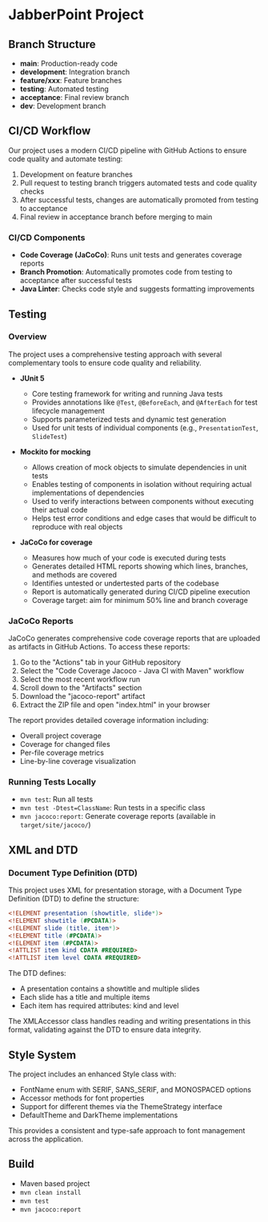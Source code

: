 # JabberPoint Project

## Branch Structure

- **main**: Production-ready code
- **development**: Integration branch
- **feature/xxx**: Feature branches
- **testing**: Automated testing
- **acceptance**: Final review branch
- **dev**: Development branch

## CI/CD Workflow

Our project uses a modern CI/CD pipeline with GitHub Actions to ensure code quality and automate testing:

1. Development on feature branches
2. Pull request to testing branch triggers automated tests and code quality checks
3. After successful tests, changes are automatically promoted from testing to acceptance
4. Final review in acceptance branch before merging to main

### CI/CD Components

- **Code Coverage (JaCoCo)**: Runs unit tests and generates coverage reports
- **Branch Promotion**: Automatically promotes code from testing to acceptance after successful tests
- **Java Linter**: Checks code style and suggests formatting improvements

## Testing

### Overview
The project uses a comprehensive testing approach with several complementary tools to ensure code quality and reliability.

- **JUnit 5**
  - Core testing framework for writing and running Java tests
  - Provides annotations like `@Test`, `@BeforeEach`, and `@AfterEach` for test lifecycle management
  - Supports parameterized tests and dynamic test generation
  - Used for unit tests of individual components (e.g., `PresentationTest`, `SlideTest`)
  
- **Mockito for mocking**
  - Allows creation of mock objects to simulate dependencies in unit tests
  - Enables testing of components in isolation without requiring actual implementations of dependencies
  - Used to verify interactions between components without executing their actual code
  - Helps test error conditions and edge cases that would be difficult to reproduce with real objects

- **JaCoCo for coverage**
  - Measures how much of your code is executed during tests
  - Generates detailed HTML reports showing which lines, branches, and methods are covered
  - Identifies untested or undertested parts of the codebase
  - Report is automatically generated during CI/CD pipeline execution
  - Coverage target: aim for minimum 50% line and branch coverage

### JaCoCo Reports

JaCoCo generates comprehensive code coverage reports that are uploaded as artifacts in GitHub Actions. To access these reports:

1. Go to the "Actions" tab in your GitHub repository
2. Select the "Code Coverage Jacoco - Java CI with Maven" workflow
3. Select the most recent workflow run
4. Scroll down to the "Artifacts" section
5. Download the "jacoco-report" artifact
6. Extract the ZIP file and open "index.html" in your browser

The report provides detailed coverage information including:
- Overall project coverage
- Coverage for changed files
- Per-file coverage metrics
- Line-by-line coverage visualization

### Running Tests Locally
- `mvn test`: Run all tests
- `mvn test -Dtest=ClassName`: Run tests in a specific class
- `mvn jacoco:report`: Generate coverage reports (available in `target/site/jacoco/`)

## XML and DTD

### Document Type Definition (DTD)

This project uses XML for presentation storage, with a Document Type Definition (DTD) to define the structure:

```dtd
<!ELEMENT presentation (showtitle, slide*)>
<!ELEMENT showtitle (#PCDATA)>
<!ELEMENT slide (title, item*)>
<!ELEMENT title (#PCDATA)>
<!ELEMENT item (#PCDATA)>
<!ATTLIST item kind CDATA #REQUIRED>
<!ATTLIST item level CDATA #REQUIRED>
```

The DTD defines:
- A presentation contains a showtitle and multiple slides
- Each slide has a title and multiple items
- Each item has required attributes: kind and level

The XMLAccessor class handles reading and writing presentations in this format, validating against the DTD to ensure data integrity.

## Style System

The project includes an enhanced Style class with:
- FontName enum with SERIF, SANS_SERIF, and MONOSPACED options
- Accessor methods for font properties
- Support for different themes via the ThemeStrategy interface
- DefaultTheme and DarkTheme implementations

This provides a consistent and type-safe approach to font management across the application.

## Build

- Maven based project
- `mvn clean install`
- `mvn test`
- `mvn jacoco:report`
